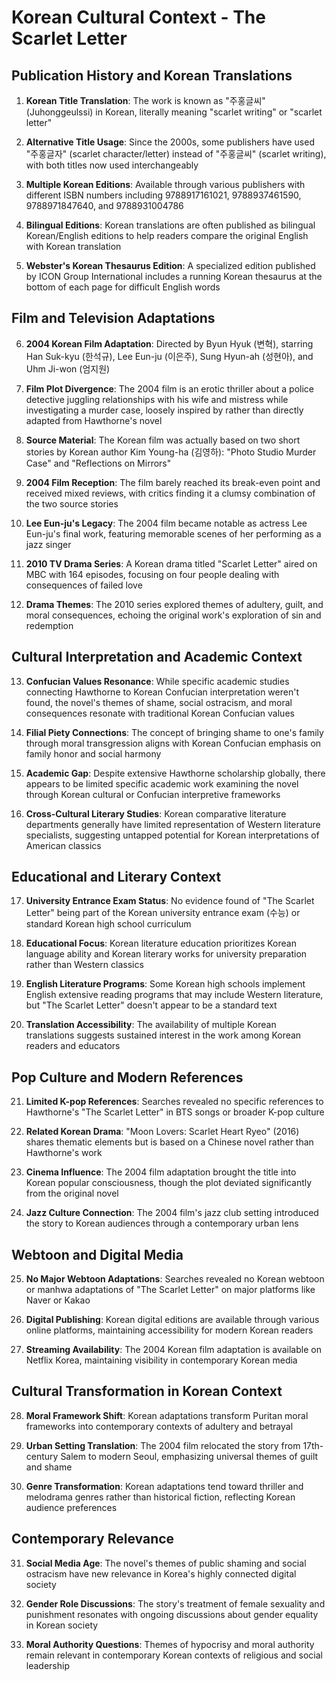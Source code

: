# Korean Cultural Context - The Scarlet Letter

## Publication History and Korean Translations

1. **Korean Title Translation**: The work is known as "주홍글씨" (Juhonggeulssi) in Korean, literally meaning "scarlet writing" or "scarlet letter"

2. **Alternative Title Usage**: Since the 2000s, some publishers have used "주홍글자" (scarlet character/letter) instead of "주홍글씨" (scarlet writing), with both titles now used interchangeably

3. **Multiple Korean Editions**: Available through various publishers with different ISBN numbers including 9788917161021, 9788937461590, 9788971847640, and 9788931004786

4. **Bilingual Editions**: Korean translations are often published as bilingual Korean/English editions to help readers compare the original English with Korean translation

5. **Webster's Korean Thesaurus Edition**: A specialized edition published by ICON Group International includes a running Korean thesaurus at the bottom of each page for difficult English words

## Film and Television Adaptations

6. **2004 Korean Film Adaptation**: Directed by Byun Hyuk (변혁), starring Han Suk-kyu (한석규), Lee Eun-ju (이은주), Sung Hyun-ah (성현아), and Uhm Ji-won (엄지원)

7. **Film Plot Divergence**: The 2004 film is an erotic thriller about a police detective juggling relationships with his wife and mistress while investigating a murder case, loosely inspired by rather than directly adapted from Hawthorne's novel

8. **Source Material**: The Korean film was actually based on two short stories by Korean author Kim Young-ha (김영하): "Photo Studio Murder Case" and "Reflections on Mirrors"

9. **2004 Film Reception**: The film barely reached its break-even point and received mixed reviews, with critics finding it a clumsy combination of the two source stories

10. **Lee Eun-ju's Legacy**: The 2004 film became notable as actress Lee Eun-ju's final work, featuring memorable scenes of her performing as a jazz singer

11. **2010 TV Drama Series**: A Korean drama titled "Scarlet Letter" aired on MBC with 164 episodes, focusing on four people dealing with consequences of failed love

12. **Drama Themes**: The 2010 series explored themes of adultery, guilt, and moral consequences, echoing the original work's exploration of sin and redemption

## Cultural Interpretation and Academic Context

13. **Confucian Values Resonance**: While specific academic studies connecting Hawthorne to Korean Confucian interpretation weren't found, the novel's themes of shame, social ostracism, and moral consequences resonate with traditional Korean Confucian values

14. **Filial Piety Connections**: The concept of bringing shame to one's family through moral transgression aligns with Korean Confucian emphasis on family honor and social harmony

15. **Academic Gap**: Despite extensive Hawthorne scholarship globally, there appears to be limited specific academic work examining the novel through Korean cultural or Confucian interpretive frameworks

16. **Cross-Cultural Literary Studies**: Korean comparative literature departments generally have limited representation of Western literature specialists, suggesting untapped potential for Korean interpretations of American classics

## Educational and Literary Context

17. **University Entrance Exam Status**: No evidence found of "The Scarlet Letter" being part of the Korean university entrance exam (수능) or standard Korean high school curriculum

18. **Educational Focus**: Korean literature education prioritizes Korean language ability and Korean literary works for university preparation rather than Western classics

19. **English Literature Programs**: Some Korean high schools implement English extensive reading programs that may include Western literature, but "The Scarlet Letter" doesn't appear to be a standard text

20. **Translation Accessibility**: The availability of multiple Korean translations suggests sustained interest in the work among Korean readers and educators

## Pop Culture and Modern References

21. **Limited K-pop References**: Searches revealed no specific references to Hawthorne's "The Scarlet Letter" in BTS songs or broader K-pop culture

22. **Related Korean Drama**: "Moon Lovers: Scarlet Heart Ryeo" (2016) shares thematic elements but is based on a Chinese novel rather than Hawthorne's work

23. **Cinema Influence**: The 2004 film adaptation brought the title into Korean popular consciousness, though the plot deviated significantly from the original novel

24. **Jazz Culture Connection**: The 2004 film's jazz club setting introduced the story to Korean audiences through a contemporary urban lens

## Webtoon and Digital Media

25. **No Major Webtoon Adaptations**: Searches revealed no Korean webtoon or manhwa adaptations of "The Scarlet Letter" on major platforms like Naver or Kakao

26. **Digital Publishing**: Korean digital editions are available through various online platforms, maintaining accessibility for modern Korean readers

27. **Streaming Availability**: The 2004 Korean film adaptation is available on Netflix Korea, maintaining visibility in contemporary Korean media

## Cultural Transformation in Korean Context

28. **Moral Framework Shift**: Korean adaptations transform Puritan moral frameworks into contemporary contexts of adultery and betrayal

29. **Urban Setting Translation**: The 2004 film relocated the story from 17th-century Salem to modern Seoul, emphasizing universal themes of guilt and shame

30. **Genre Transformation**: Korean adaptations tend toward thriller and melodrama genres rather than historical fiction, reflecting Korean audience preferences

## Contemporary Relevance

31. **Social Media Age**: The novel's themes of public shaming and social ostracism have new relevance in Korea's highly connected digital society

32. **Gender Role Discussions**: The story's treatment of female sexuality and punishment resonates with ongoing discussions about gender equality in Korean society

33. **Moral Authority Questions**: Themes of hypocrisy and moral authority remain relevant in contemporary Korean contexts of religious and social leadership